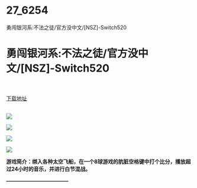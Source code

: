 # 27_6254
勇闯银河系:不法之徒/官方没中文/[NSZ]-Switch520
# 勇闯银河系:不法之徒/官方没中文/[NSZ]-Switch520
 <br/></br>
[下载地址](https://www.switch520.cc/article/6254 "下载地址")
<br/></br>

<p><span><strong><img src="https://www.switch520.cc/muke_img/upload_art_editor_20200924-1_c4eccb45b351f691d267aea8e9e051f8.jpg"></strong></span></p>
<p><span><strong><img src="https://www.switch520.cc/muke_img/upload_art_editor_20200924-1_36bff339e4fbb57f472e225f157aa941.jpg"></strong></span></p>
<p><span><strong><img src="https://www.switch520.cc/muke_img/upload_art_editor_20200924-1_f448588c001241a5ef6fbbfb88cfc352.jpg"></strong></span></p>
<p><span><strong><img src="https://www.switch520.cc/muke_img/upload_art_editor_20200924-1_504a27ff11dd69f0f47b8dc4e8f5700f.jpg"></strong></span></p>
<p></p>
<p><span><strong>游戏简介：绑入各种太空飞船，在一个8球游戏的肮脏空格键中打个比分，播放超过24小时的音乐，并进行白节混战。</strong></span></p>
<p><span><strong>————————————</strong></span></p>
